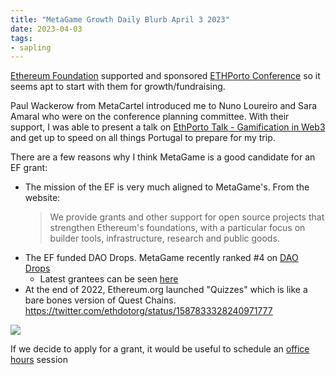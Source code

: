 ```yaml
---
title: "MetaGame Growth Daily Blurb April 3 2023"
date: 2023-04-03
tags:
- sapling
---
```


[Ethereum Foundation](/notes/Ethereum%20Foundation.md) supported and sponsored [ETHPorto Conference](/notes/ETHPorto%20Conference.md) so it seems apt to start with them for growth/fundraising. 

Paul Wackerow from MetaCartel introduced me to Nuno Loureiro and Sara Amaral who were on the conference planning committee. With their support, I was able to present a talk on [EthPorto Talk - Gamification in Web3](/notes/EthPorto%20Talk%20-%20Gamification%20in%20Web3.md) and get up to speed on all things Portugal to prepare for my trip. 

There are a few reasons why I think MetaGame is a good candidate for an EF grant:

- The mission of the EF is very much aligned to MetaGame's. From the website: 
	> We provide grants and other support for open source projects that strengthen Ethereum's foundations, with a particular focus on builder tools, infrastructure, research and public goods.
- The EF funded DAO Drops. MetaGame recently ranked #4 on [DAO Drops](https://daodrops.io/) 
	- Latest grantees can be seen [here](https://esp.ethereum.foundation/about/who-we-support)
- At the end of 2022, Ethereum.org launched "Quizzes" which is like a bare bones version of Quest Chains. https://twitter.com/ethdotorg/status/1587833328240971777

![](/images/Pasted%20image%2020230403145652.png)

If we decide to apply for a grant, it would be useful to schedule an [office hours](https://esp.ethereum.foundation/applicants/office-hours) session